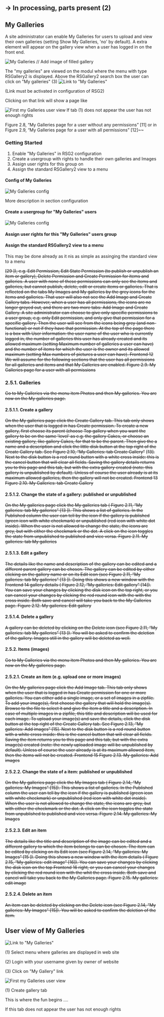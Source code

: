 
## -> In processing, parts present (2)


## My Galleries
A site administrator can enable My Galleries for users to upload and view their own galleries (setting Show My Galleries, 'no' by default). A extra element will appear on the gallery view when a user has logged in on the front end.

![My Galleries]()    // Add image of filled gallery

The "my galleries" are viewed on the modul where the menu with type RSGallery2 is displayed.
Above the RSGallery2 search box the user can click on "My galleries" (3)
![Link to "My Galleries" ](https://github.com/RSGallery2/RSGallery2_Project/blob/master/Documentation/Images/MyGallery.FirstLink.png?raw=true)

(Link must be activated in configuration of RSG2)

Clicking on that link will show a page like

![First my Galleries user view ](https://github.com/RSGallery2/RSGallery2_Project/blob/master/Documentation/Images/MyGallery.FirstUserView.png?raw=true)
If tab (1) does not appear the user has not enough rights

Figure 2.8, “My Galleries page for a user without any
permissions”
 [11] or in
Figure 2.9, “My Galleries page for a user with all permissions”
 [12]~~

### Getting Started
1. Enable "My Galleries" in RSG2 configuration
1. Create a usergroup with rights to handle their own galleries and Images
1. Assign user rights for this group on
1. Assign the standard RSGallery2 view to a menu

#### Config of My Galleries
 ![My Galleries config](https://github.com/RSGallery2/RSGallery2_Project/blob/master/Documentation/Images/config.MyGalleries.png?raw=true)

 More description in section configuration

#### Create a usergroup for "My Galleries" users

![My Galleries config](https://github.com/RSGallery2/RSGallery2_Project/blob/master/Documentation/Images/MyGallery.NewUserGroup.png?raw=true)


#### Assign user rights for this "My Galleries" users group



#### Assign the standard RSGallery2 view to a menu
This may be done already as it nis as simple as assinging the standard view to a menu




~~[29
]), e.g. Edit Permission, Edit State Permission (to publish or unpublish an item or gallery), Delete Permission and Create Permission for items and galleries.
A user with none of these permissions can only see the items and galleries, but cannot publish,
delete, edit or create items or galleries. That is reflected on the tabs My Images and My galleries
by the grey icons for the items and galleries. That user will also not see the Add Image and Create
Gallery tabs.
However, when a user has all permissions, the icons are no longer greyed out, and there are two
more tabs: Add Image and Create Gallery.
A site administrator can choose to give only specific permissions to a user group, e.g. only Edit permission, and only give that permission for a specific gallery. Then the user will see from the icons being
grey (and non-functional) or not if they have that permission.
At the top of the page there is a box with User information: the user name of the user who is currently logged in, the number of galleries this user has already created and its allowed maximum (setting
Maximum number of galleries a user can have) and the number of items for which the user is the owner and its allowed maximum (setting Max numbers of pictures a user can have).
Frontend
12
We will assume for the following sections that the user has all permissions for all galleries and items
and that My Galleries are enabled.
Figure 2.9. My Galleries page for a user with all permissions~~

### 2.5.1. Galleries

~~Go to My Galleries via the menu item Photos and then My galleries. You are now on the My galleries
page.~~

#### 2.5.1.1. Create a gallery

~~On the My galleries page click the Create Gallery tab. This tab only shows when the user that is
logged in has Create permission. To create a new gallery, first choose its parent (choose Top gallery
when you want the gallery to be on the same 'level' as e.g. the gallery Cakes, or choose an existing
gallery, like gallery Cakes, for that to be the parent. Then give the a name and a description and click
the little disk button at the top right of the Create Gallery tab. See Figure 2.10, “My Galleries: tab Create Gallery”~~
~~[13]. Next to the disk button is a red round button with a white cross inside: this is the
cancel button that will clear all fields.
Saving the gallery details returns you to this page and this tab, but with the extra gallery created (note:
this gallery is unpublished by default). Unless of course the user already is at its maximum allowed
galleries, then the gallery will not be created.
Frontend 13 Figure 2.10. My Galleries: tab Create Gallery~~
#### 2.5.1.2. Change the state of a gallery: published or unpublished
~~On the My galleries page click the My galleries tab (
Figure 2.11, “My galleries: tab My galleries”
 [13
]). This shows a list of galleries. In the Published column the user can tell by the icon if
the gallery is published (green icon with white checkmark) or unpublished (red icon with white dot inside). When the user is not allowed to change the state, the icons are grey, but with either the checkmark or the dot.
A click on the icon toggles the state from unpublished to published and vice versa.
Figure 2.11. My galleries: tab My galleries~~
#### 2.5.1.3. Edit a gallery

~~The details like the name and description of the gallery can be edited and a different parent gallery
can be chosen. The gallery can be edited by either clicking on the gallery name or on its Edit icon
(see
Figure 2.11, “My galleries: tab My galleries”
 [13
]). Doing this shows a new window with the
Frontend
14
gallery details (
Figure 2.12, “My galleries: Edit gallery”
 [14]). You can save your changes by clicking the disk icon on the top right, or you can cancel your changes by clicking the red round icon with
the with the cross inside. Both save and cancel will take you back to the My Galleries page.
Figure 2.12. My galleries: Edit gallery~~

#### 2.5.1.4. Delete a gallery

~~A gallery can be deleted by clicking on the Delete icon (see
Figure 2.11, “My galleries: tab My galleries”
 [13
]). You will be asked to confirm the deletion of the gallery. Images still in the gallery will
be deleted as well.~~

#### 2.5.2. Items (images)

~~Go to My Galleries via the menu item Photos and then My galleries. You are now on the My galleries
page.~~

#### 2.5.2.1. Create an item (e.g. upload one or more images)

~~On the My galleries page click the Add Image tab. This tab only shows when the user that is logged
in has Create permission for one or more galleries. You can either add a single image, or a set of images in a zipfile.
To add your image(s), first choose the gallery that will hold the image(s). Browse to the file to select it
and give the item a title and a description. In case of multiple images in a zipfile, this title and description will be used for each image. To upload your image(s) and save the details, click the disk button at the top right of the Create Gallery tab. See
Figure 2.13, “My galleries: Add images”
 [15]. Next to
the disk button is a red round button with a white cross inside: this is the cancel button that will clear
all fields.
Saving the item returns you to this page and this tab, but with the extra image(s) created (note: the
newly uploaded image will be unpublished by default). Unless of course the user already is at its maximum allowed item, then the items will not be created.
Frontend
15
Figure 2.13. My galleries: Add images~~

#### 2.5.2.2. Change the state of a item: published or unpublished

~~On the My galleries page click the My Images tab (
Figure 2.14, “My galleries: My Images”
 [15]).
This shows a list of galleries. In the Published column the user can tell by the icon if the gallery is published (green icon with white checkmark) or unpublished (red icon with white dot inside). When the
user is not allowed to change the state, the icons are grey, but with either the checkmark or the dot.
A click on the icon toggles the state from unpublished to published and vice versa.
Figure 2.14. My galleries: My Images~~

#### 2.5.2.3. Edit an item

~~The details like the title and description of the image can be edited and a different gallery to which the
item belongs to can be chosen. The item can be edited by clicking on its Edit icon (see
Figure 2.14,
“My galleries: My Images”
 [15
]). Doing this shows a new window with the item details (
Figure 2.15,
“My galleries: edit image”
 [16]). You can save your changes by clicking the disk icon on the top
Frontend
16
right, or you can cancel your changes by clicking the red round icon with the whit the cross inside. Both
save and cancel will take you back to the My Galleries page.
Figure 2.15. My galleries: edit image~~

#### 2.5.2.4. Delete an item

~~An item can be deleted by clicking on the Delete icon (see
Figure 2.14, “My galleries: My
Images”
 [15]). You will be asked to confirm the deletion of the item.~~


## User view of My Galleries

![Link to "My Galleries" ](https://github.com/RSGallery2/RSGallery2_Project/blob/master/Documentation/Images/MyGallery.FirstLink.png?raw=true)

(1) Select menu where galleries are displayed in web site

(2) Login with your username given by owner of website

(3) Click on "My Gallery" link

![First my Galleries user view ](https://github.com/RSGallery2/RSGallery2_Project/blob/master/Documentation/Images/MyGallery.FirstUserView.png?raw=true)

(1) Create gallery tab

This is where the fun begins ....

If this tab does not appear the user has not enough rights
